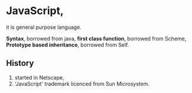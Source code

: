 
# JavaScript,
   it is general purpose language.

 **Syntax**, borrowed from java,
 **first class function**, borrowed from Scheme,
 **Prototype based inheritance**, borrowed from Self.
 
## History

 1. started in Netscape, 
 1. 'JavaScript' trademark licenced from Sun Microsystem.